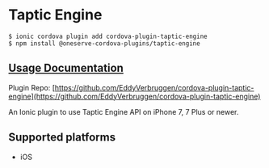 # Taptic Engine

```text
$ ionic cordova plugin add cordova-plugin-taptic-engine
$ npm install @oneserve-cordova-plugins/taptic-engine
```

## [Usage Documentation](https://oneserve.gitbook.io/oneserve-cordova-plugins/plugins/taptic-engine/)

Plugin Repo: [https://github.com/EddyVerbruggen/cordova-plugin-taptic-engine](https://github.com/EddyVerbruggen/cordova-plugin-taptic-engine)

An Ionic plugin to use Taptic Engine API on iPhone 7, 7 Plus or newer.

## Supported platforms

* iOS

